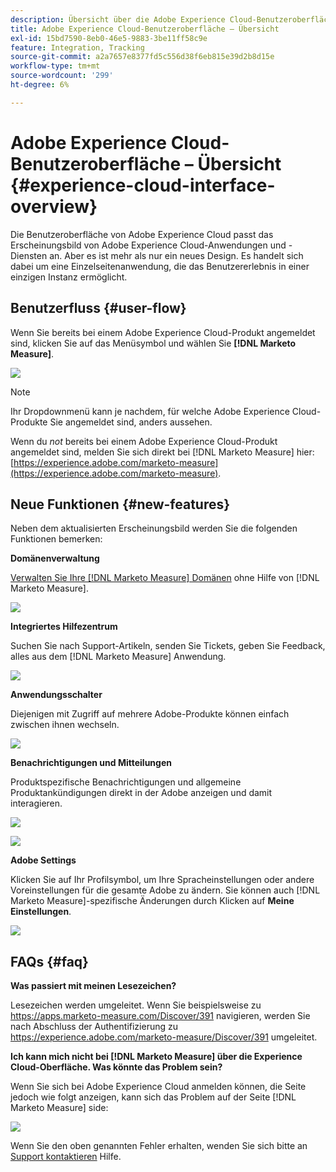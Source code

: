 ```yaml
---
description: Übersicht über die Adobe Experience Cloud-Benutzeroberfläche [!DNL Marketo Measure] - Produktdokumentation
title: Adobe Experience Cloud-Benutzeroberfläche – Übersicht
exl-id: 15bd7590-8eb0-46e5-9883-3be11ff58c9e
feature: Integration, Tracking
source-git-commit: a2a7657e8377fd5c556d38f6eb815e39d2b8d15e
workflow-type: tm+mt
source-wordcount: '299'
ht-degree: 6%

---
```


# Adobe Experience Cloud-Benutzeroberfläche – Übersicht {#experience-cloud-interface-overview}

Die Benutzeroberfläche von Adobe Experience Cloud passt das Erscheinungsbild von Adobe Experience Cloud-Anwendungen und -Diensten an. Aber es ist mehr als nur ein neues Design. Es handelt sich dabei um eine Einzelseitenanwendung, die das Benutzererlebnis in einer einzigen Instanz ermöglicht.

## Benutzerfluss {#user-flow}

Wenn Sie bereits bei einem Adobe Experience Cloud-Produkt angemeldet sind, klicken Sie auf das Menüsymbol und wählen Sie **[!DNL Marketo Measure]**.

![](assets/unified-shell-overview-4.png)

>[!NOTE]
>
>Ihr Dropdownmenü kann je nachdem, für welche Adobe Experience Cloud-Produkte Sie angemeldet sind, anders aussehen.

Wenn du _not_ bereits bei einem Adobe Experience Cloud-Produkt angemeldet sind, melden Sie sich direkt bei [!DNL Marketo Measure] hier: [https://experience.adobe.com/marketo-measure](https://experience.adobe.com/marketo-measure).

## Neue Funktionen {#new-features}

Neben dem aktualisierten Erscheinungsbild werden Sie die folgenden Funktionen bemerken:

**Domänenverwaltung**

[Verwalten Sie Ihre [!DNL Marketo Measure] Domänen](/help/marketo-measure-and-adobe/domain-management.md) ohne Hilfe von [!DNL Marketo Measure].

![](assets/unified-shell-overview-5.png)

**Integriertes Hilfezentrum**

Suchen Sie nach Support-Artikeln, senden Sie Tickets, geben Sie Feedback, alles aus dem [!DNL Marketo Measure] Anwendung.

![](assets/unified-shell-overview-6.png)

**Anwendungsschalter**

Diejenigen mit Zugriff auf mehrere Adobe-Produkte können einfach zwischen ihnen wechseln.

![](assets/unified-shell-overview-7.png)

**Benachrichtigungen und Mitteilungen**

Produktspezifische Benachrichtigungen und allgemeine Produktankündigungen direkt in der Adobe anzeigen und damit interagieren.

![](assets/unified-shell-overview-8.png)

![](assets/unified-shell-overview-9.png)

**Adobe Settings**

Klicken Sie auf Ihr Profilsymbol, um Ihre Spracheinstellungen oder andere Voreinstellungen für die gesamte Adobe zu ändern. Sie können auch [!DNL Marketo Measure]-spezifische Änderungen durch Klicken auf **Meine Einstellungen**.

![](assets/unified-shell-overview-10.png)

## FAQs {#faq}

**Was passiert mit meinen Lesezeichen?**

Lesezeichen werden umgeleitet. Wenn Sie beispielsweise zu https://apps.marketo-measure.com/Discover/391 navigieren, werden Sie nach Abschluss der Authentifizierung zu https://experience.adobe.com/marketo-measure/Discover/391 umgeleitet.

**Ich kann mich nicht bei [!DNL Marketo Measure] über die Experience Cloud-Oberfläche. Was könnte das Problem sein?**

Wenn Sie sich bei Adobe Experience Cloud anmelden können, die Seite jedoch wie folgt anzeigen, kann sich das Problem auf der Seite [!DNL Marketo Measure] side:

![](assets/unified-shell-overview-11.png)

Wenn Sie den oben genannten Fehler erhalten, wenden Sie sich bitte an [Support kontaktieren](https://nation.marketo.com/t5/support/ct-p/Support) Hilfe.
